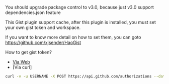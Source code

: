You should upgrade package control to v3.0, because just v3.0 support dependencies.json feature

This Gist plugin support cache, after this plugin is installed, you must set your own gist token and workspace.

If you want to know more detail on how to set them, you can goto https://github.com/xjsender/HaoGist

How to get gist token?
* [Via Web](https://help.github.com/articles/creating-an-access-token-for-command-line-use/)
* [Via curl]
```bash
curl -v -u USERNAME -X POST https://api.github.com/authorizations --data "{\"scopes\":[\"gist\"], \"note\": \"Sublime HaoGist Plugin\"}"
```

